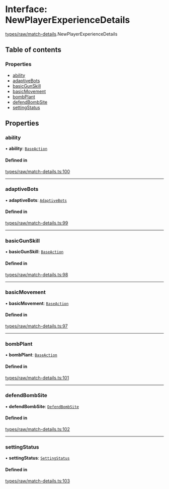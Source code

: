 # Interface: NewPlayerExperienceDetails

[types/raw/match-details](../modules/types_raw_match_details.md).NewPlayerExperienceDetails

## Table of contents

### Properties

- [ability](types_raw_match_details.NewPlayerExperienceDetails.md#ability)
- [adaptiveBots](types_raw_match_details.NewPlayerExperienceDetails.md#adaptivebots)
- [basicGunSkill](types_raw_match_details.NewPlayerExperienceDetails.md#basicgunskill)
- [basicMovement](types_raw_match_details.NewPlayerExperienceDetails.md#basicmovement)
- [bombPlant](types_raw_match_details.NewPlayerExperienceDetails.md#bombplant)
- [defendBombSite](types_raw_match_details.NewPlayerExperienceDetails.md#defendbombsite)
- [settingStatus](types_raw_match_details.NewPlayerExperienceDetails.md#settingstatus)

## Properties

### ability

• **ability**: [`BaseAction`](types_raw_match_details.BaseAction.md)

#### Defined in

[types/raw/match-details.ts:100](https://github.com/jameslinimk/unofficial-valorant-api/blob/317491a/package/src/types/raw/match-details.ts#L100)

___

### adaptiveBots

• **adaptiveBots**: [`AdaptiveBots`](types_raw_match_details.AdaptiveBots.md)

#### Defined in

[types/raw/match-details.ts:99](https://github.com/jameslinimk/unofficial-valorant-api/blob/317491a/package/src/types/raw/match-details.ts#L99)

___

### basicGunSkill

• **basicGunSkill**: [`BaseAction`](types_raw_match_details.BaseAction.md)

#### Defined in

[types/raw/match-details.ts:98](https://github.com/jameslinimk/unofficial-valorant-api/blob/317491a/package/src/types/raw/match-details.ts#L98)

___

### basicMovement

• **basicMovement**: [`BaseAction`](types_raw_match_details.BaseAction.md)

#### Defined in

[types/raw/match-details.ts:97](https://github.com/jameslinimk/unofficial-valorant-api/blob/317491a/package/src/types/raw/match-details.ts#L97)

___

### bombPlant

• **bombPlant**: [`BaseAction`](types_raw_match_details.BaseAction.md)

#### Defined in

[types/raw/match-details.ts:101](https://github.com/jameslinimk/unofficial-valorant-api/blob/317491a/package/src/types/raw/match-details.ts#L101)

___

### defendBombSite

• **defendBombSite**: [`DefendBombSite`](types_raw_match_details.DefendBombSite.md)

#### Defined in

[types/raw/match-details.ts:102](https://github.com/jameslinimk/unofficial-valorant-api/blob/317491a/package/src/types/raw/match-details.ts#L102)

___

### settingStatus

• **settingStatus**: [`SettingStatus`](types_raw_match_details.SettingStatus.md)

#### Defined in

[types/raw/match-details.ts:103](https://github.com/jameslinimk/unofficial-valorant-api/blob/317491a/package/src/types/raw/match-details.ts#L103)
